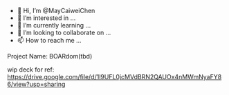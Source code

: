 - 👋 Hi, I’m @MayCaiweiChen
- 👀 I’m interested in ...
- 🌱 I’m currently learning ...
- 💞️ I’m looking to collaborate on ...
- 📫 How to reach me ...

<!---
MayCaiweiChen/MayCaiweiChen is a ✨ special ✨ repository because its `README.md` (this file) appears on your GitHub profile.
You can click the Preview link to take a look at your changes.
--->



Project Name: BOARdom(tbd)

wip deck for ref: https://drive.google.com/file/d/1l9UFL0jcMVdBRN2QAUOx4nMWmNyaFY86/view?usp=sharing 
